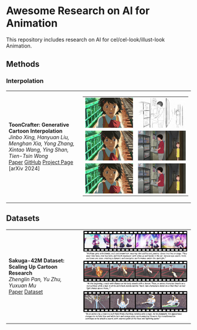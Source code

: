 # Awesome Research on AI for Animation

This repository includes research on AI for cel/cel-look/illust-look Animation.

## Methods
### Interpolation
<table style="width:100%">
  <tr>
    <td style="width:40%">
      <b>ToonCrafter: Generative Cartoon Interpolation</b><br>
      <i>Jinbo Xing, Hanyuan Liu, Menghan Xia, Yong Zhang, Xintao Wang, Ying Shan, Tien-Tsin Wong</i><br>
      <a href="https://arxiv.org/abs/2405.17933">Paper</a> 
      <a href="https://github.com/ToonCrafter/ToonCrafter">GitHub</a> 
      <a href="https://doubiiu.github.io/projects/ToonCrafter/">Project Page</a> [arXiv 2024]
    </td>
    <td style="width:60%">
      <table>
        <tr>
          <td><img src="assets/72109_125.mp4_00-00.png" width="100%"></td>
          <td><img src="assets/04.gif" width="100%"></td>
        </tr>
        <tr>
          <td><img src="assets/72109_125.mp4_00-01.png" width="100%"></td>
          <td><img src="assets/frame0001_05.png" width="100%"></td>
        </tr>
        <tr>
          <td><img src="assets/00.gif" width="100%"></td>
          <td><img src="assets/05.gif" width="100%"></td>
        </tr>
      </table>
    </td>
  </tr>
</table>

## Datasets
<table style="width:100%">
  <tr>
    <td style="width:40%">
      <b>Sakuga-42M Dataset: Scaling Up Cartoon Research</b><br>
      <i>Zhenglin Pan, Yu Zhu, Yuxuan Mu</i><br>
      <a href="https://drive.google.com/file/d/1aeJqsBw92ebELEpP-oFBo-kcUpBzHm_E/view">Paper</a> 
      <a href="https://huggingface.co/datasets/aidenpan/s_clips-v1.0">Dataset</a>
    </td>
    <td style="width:60%">
      <img src="assets/sakuga.png" width="100%">
    </td>
  </tr>
</table>
